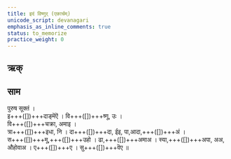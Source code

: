 ```yaml
---
title: इदं विष्णुर् (एकार्चम्)
unicode_script: devanagari
emphasis_as_inline_comments: true
status: to_memorize
practice_weight: 0
---
```


## ऋक्
<div class="js_include" url="../Rk/idaM-viShNur.md"  newLevelForH1="2" includeTitle="true"> </div>

## साम
<div class="audioEmbed"  caption="रामानुजार्यः 1974 " src="https://archive.org/download/jaiminIya-sAma-gAna-paravastu-tradition-rAmAnuja/idaM-viShNur-ekarcham.mp3"></div>
<div class="audioEmbed"  caption="गोपालार्यः 2015  " src="https://archive.org/download/jaiminIya-sAma-gAna-paravastu-tradition-gopAla-2015/idaM-viShNur-ekarcham.mp3"></div>
 
पुरुष सूक्तं ।  
इ+++([])+++दाङ्मॆऎ । वि+++([])+++ष्णू, उः ।  
वि+++([])+++चक्रा, अमाइ ।  
त्रा+++([])+++इधा, नि । दा+++([])+++दा, ईइ, पा,आदा,+++([])+++अं ।  
स+++([])+++मू,+++([])+++उहो । ढा,+++([])+++अमाअ । स्या,+++([])+++अपा, अअ, औहोवाअ । ए+++([])+++ए ।  सु+++([])+++वॆए  ॥


